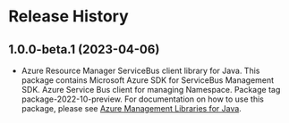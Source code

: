 # Release History

## 1.0.0-beta.1 (2023-04-06)

- Azure Resource Manager ServiceBus client library for Java. This package contains Microsoft Azure SDK for ServiceBus Management SDK. Azure Service Bus client for managing Namespace. Package tag package-2022-10-preview. For documentation on how to use this package, please see [Azure Management Libraries for Java](https://aka.ms/azsdk/java/mgmt).
